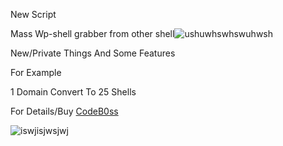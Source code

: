 New Script

Mass Wp-shell grabber from other shell![ushuwhswhswuhwsh](https://user-images.githubusercontent.com/106165997/197819759-29dad5c6-cdbf-406c-9888-c5b257491187.jpg)


New/Private Things And Some Features

For Example

1 Domain Convert To 25 Shells

For Details/Buy [CodeB0ss](https://t.me/uncodeboss)

![iswjisjwsjwj](https://user-images.githubusercontent.com/106165997/197819766-72bff497-3220-4e6a-8396-eeabb883122c.png)

